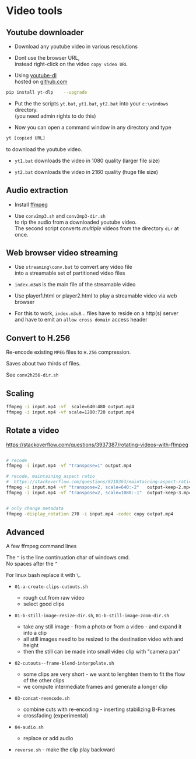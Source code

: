 # Video tools

## Youtube downloader

* Download any youtube video in various resolutions

* Dont use the browser URL,  
instead right-click on the video `copy video URL`

* Using [youtube-dl](https://en.wikipedia.org/wiki/Youtube-dl)  
hosted on [github.com](https://github.com/yt-dlp/yt-dlp)

```bash
pip install yt-dlp    --upgrade
```

* Put the the scripts `yt.bat`, `yt1.bat`, `yt2.bat` into your `c:\windows` directory.  
(you need admin rights to do this)

* Now you can open a command window in any directory and type  

```bash
yt [copied URL]
```

to download the youtube video.

* `yt1.bat` downloads the video in 1080 quality (larger file size)

* `yt2.bat` downloads the video in 2160 quality (huge file size)

## Audio extraction

* Install [ffmpeg](https://ffmpeg.org/download.html)

* Use `conv2mp3.sh` and `conv2mp3-dir.sh`  
to rip the audio from a downloaded youtube video.  
The second script converts _multiple_ videos from the directory `dir` at once.

## Web browser video streaming

* Use `streaming\conv.bat` to convert any video file  
into a streamable set of partitioned video files

* `index.m3u8` is the main file of the streamable video

* Use player1.html or player2.html to play a streamable video via web browser

* For this to work, `index.m3u8`... files have to reside on a http(s) server  
and have to emit an `allow cross domain` access header

## Convert to H.256

Re-encode existing `MPEG` files to `H.256` compression.

Saves about two thirds of files.

See `conv2h256-dir.sh`

## Scaling

```bash
ffmpeg -i input.mp4 -vf  scale=640:480 output.mp4
ffmpeg -i input.mp4 -vf scale=1280:720 output.mp4
```

## Rotate a video

<https://stackoverflow.com/questions/3937387/rotating-videos-with-ffmpeg>

```bash

# recode
ffmpeg -i input.mp4 -vf "transpose=1" output.mp4

# recode, maintaining aspect ratio
#  https://stackoverflow.com/questions/8218363/maintaining-aspect-ratio-with-ffmpeg
ffmpeg -i input.mp4 -vf "transpose=2, scale=640:-2"   output-keep-2.mp4
ffmpeg -i input.mp4 -vf "transpose=2, scale=1080:-1"  output-keep-3.mp4


# only change metadata
ffmpeg -display_rotation 270 -i input.mp4 -codec copy output.mp4
```

## Advanced

A few ffmpeg command lines

The `^` is the line continuation char of windows cmd.  
No spaces after the `^`

For linux bash replace it with `\`.

* `01-a-create-clips-cutouts.sh`  
   * rough cut from raw video
   * select good clips

* `01-b-still-image-resize-dir.sh`, `01-b-still-image-zoom-dir.sh`
   * take any still image - from a photo or
      from a video - and expand it into a clip
   * all still images need to be resized to the destination video with and height
   * then the still can be made into small video clip with "camera pan"

* `02-cutouts--frame-blend-interpolate.sh`
   * some clips are very short - we want to lenghten them to fit the flow of the other clips
   * we compute intermediate frames and generate a longer clip

* `03-concat-reencode.sh`  
   * combine cuts with re-encoding - inserting stabilizing B-Frames
   * crossfading (experimental)

* `04-audio.sh`  
   * replace or add audio

* `reverse.sh` - make the clip play backward

